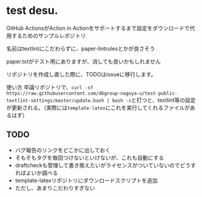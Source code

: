 # test desu.
GitHub ActionsがAction in Actionをサポートするまで設定をダウンロードで代用するためのサンプルレポジトリ

名前はtextlintにこだわらずに、paper-lintrulesとかが良さそう

paper.txtがテスト用にありますが、消しても良いかもしれません

リポジトリを作成し直した際に、TODOはissueに移行します。

使い方
卒論リポジトリで、`curl -sf https://raw.githubusercontent.com/dbgroup-nagoya-u/test-public-textlint-settings/master/update.bash | bash -s`と打つと、textlint等の設定が更新される。（実際には`template-latex`にこれを実行してくれるファイルがあるはず）

## TODO
- バグ報告のリンクをどこかに出しておく
- そもそもタグを毎回つけないといけないが、これも自動にする
- draftcheckも管理して書き換えたいがライセンスがついていないのでどうすればよいか調べる
- template-latexリポジトリにダウンロードスクリプトを追加
- ただし、あまりこだわりすぎない
